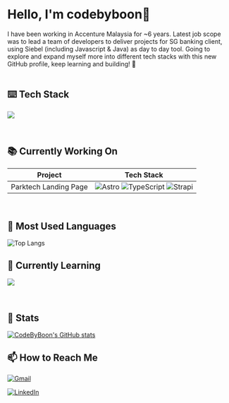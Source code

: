 # Hello, I'm codebyboon👋

I have been working in Accenture Malaysia for ~6 years. Latest job scope was to lead a team of developers to deliver projects for SG banking client, using Siebel (including Javascript & Java) as day to day tool. 
Going to explore and expand myself more into different tech stacks with this new GitHub profile, keep learning and building! 🦾 
<br />
<br />

## ⌨️ Tech Stack
<p align="left">
  <a href="https://skillicons.dev">
    <img src="https://skillicons.dev/icons?i=py,react,js,ts,tailwind,mysql" />
  </a>
</p>
<br />

## 📚 Currently Working On
| Project    | Tech Stack |
| -------- | ------- |
| Parktech Landing Page  | ![Astro](https://img.shields.io/badge/astro-%232C2052.svg?style=for-the-badge&logo=astro&logoColor=white) ![TypeScript](https://img.shields.io/badge/typescript-%23007ACC.svg?style=for-the-badge&logo=typescript&logoColor=white) ![Strapi](https://img.shields.io/badge/strapi-%232E7EEA.svg?style=for-the-badge&logo=strapi&logoColor=white)    |
<br />

## 🔧 Most Used Languages
![Top Langs](https://github-readme-stats.vercel.app/api/top-langs/?username=codebyboon&size_weight=0.5&count_weight=0.5&langs_count=8)
<br />

## 🌱 Currently Learning
<p align="left">
  <a href="https://skillicons.dev">
    <img src="https://skillicons.dev/icons?i=go,rust,tauri" />
  </a>
</p>
<br />

## 🚀 Stats
[![CodeByBoon's GitHub stats](https://github-readme-stats.vercel.app/api?username=codebyboon&theme=midnight-purple&show_icons=true)](https://github.com/codebyboon/github-readme-stats)
<br />

## 📫 How to Reach Me
[![Gmail](https://img.shields.io/badge/Gmail-D14836?style=for-the-badge&logo=gmail&logoColor=white)](mailto:ybsaw95@gmail.com)

[![LinkedIn](https://img.shields.io/badge/linkedin-%230077B5.svg?style=for-the-badge&logo=linkedin&logoColor=white)](https://www.linkedin.com/in/yee-boon-saw)


